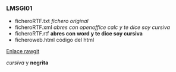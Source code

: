 ### LMSGI01
* ficheroRTF.txt _fichero original_
* ficheroRTF.xml _abres con openoffice calc y te dice soy cursiva_
* ficheroRTF.rtf **abres con word y te dice soy cursiva**
* ficheroweb.html código del html

[Enlace rawgit](https://rawgit.com/AlexJV/LMSGI01/master/ficheroweb.html)

_cursiva_ y **negrita**
